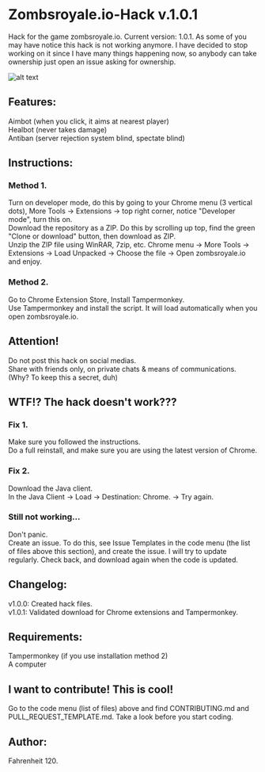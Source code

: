 # Zombsroyale.io-Hack v.1.0.1
Hack for the game zombsroyale.io. Current version: 1.0.1. As some of you may have notice this hack is not working anymore. I have decided to stop working on it since I have many things happening now, so anybody can take ownership just open an issue asking for ownership.

![alt text](https://veedif.com/files/thumbs/zombsroyale-io.jpg)

## Features: 
Aimbot (when you click, it aims at nearest player)<BR>
Healbot (never takes damage)<BR>
Antiban (server rejection system blind, spectate blind)<BR>

## Instructions: 
### Method 1.<BR>
Turn on developer mode, do this by going to your Chrome menu (3 vertical dots), More Tools -> Extensions -> top right corner, notice "Developer mode", turn this on.<BR>
Download the repository as a ZIP. Do this by scrolling up top, find the green "Clone or download" button, then download as ZIP.<BR>
Unzip the ZIP file using WinRAR, 7zip, etc.
Chrome menu -> More Tools -> Extensions -> Load Unpacked -> Choose the file -> Open zombsroyale.io and enjoy.<BR>

### Method 2.<BR>
Go to Chrome Extension Store, Install Tampermonkey.<BR>
Use Tampermonkey and install the script. It will load automatically when you open zombsroyale.io.<BR>

## Attention!
Do not post this hack on social medias. <BR>
Share with friends only, on private chats & means of communications. (Why? To keep this a secret, duh)<BR>

## WTF!? The hack doesn't work???
### Fix 1.
Make sure you followed the instructions.<BR>
Do a full reinstall, and make sure you are using the latest version of Chrome.<BR>

### Fix 2.
Download the Java client.<BR>
In the Java Client -> Load -> Destination: Chrome. -> Try again.
  
### Still not working...
Don't panic. <BR>
Create an issue. To do this, see Issue Templates in the code menu (the list of files above this section), and create the issue. I will try to update regularly. Check back, and download again when the code is updated.<BR>
  
## Changelog:
v1.0.0: Created hack files. <BR>
v1.0.1: Validated download for Chrome extensions and Tampermonkey.

## Requirements: 
Tampermonkey (if you use installation method 2)<BR>
A computer<BR>
  
## I want to contribute! This is cool!
Go to the code menu (list of files) above and find CONTRIBUTING.md and PULL_REQUEST_TEMPLATE.md. Take a look before you start coding.

## Author: 
Fahrenheit 120.
